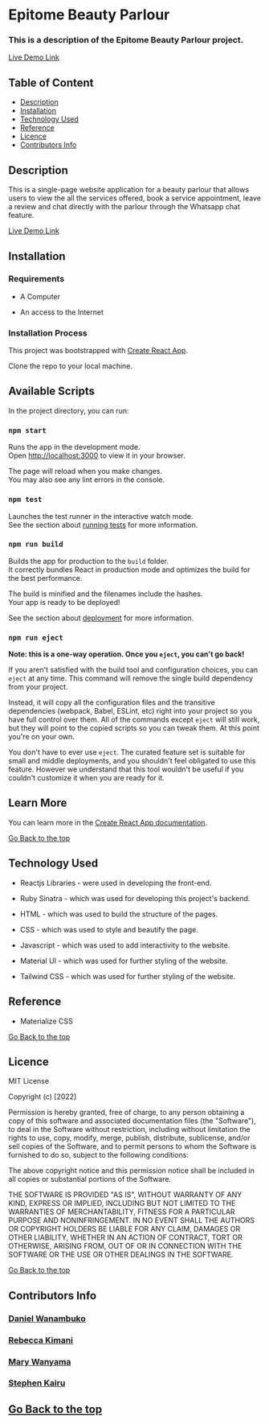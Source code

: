 # Epitome Beauty Parlour
 
### This is a description of the Epitome Beauty Parlour project.

[Live Demo Link](https://main--singular-mermaid-870a2f.netlify.app/)

## Table of Content

+ [Description](#description)
+ [Installation](#installation)
+ [Technology Used](#technology-used)
+ [Reference](#reference)
+ [Licence](#licence)
+ [Contributors Info](#contributors-info)

## Description
<p>This is a single-page website application for a beauty parlour that allows users to view the all the services offered, book a service appointment, leave a review and chat directly with the parlour through the Whatsapp chat feature.</p>

[Live Demo Link](https://main--singular-mermaid-870a2f.netlify.app/)

## Installation

### Requirements

* A Computer

* An access to the Internet

### Installation Process

This project was bootstrapped with [Create React App](https://github.com/facebook/create-react-app).

Clone the repo to your local machine.

## Available Scripts

In the project directory, you can run:

### `npm start`

Runs the app in the development mode.\
Open [http://localhost:3000](http://localhost:3000) to view it in your browser.

The page will reload when you make changes.\
You may also see any lint errors in the console.

### `npm test`

Launches the test runner in the interactive watch mode.\
See the section about [running tests](https://facebook.github.io/create-react-app/docs/running-tests) for more information.

### `npm run build`

Builds the app for production to the `build` folder.\
It correctly bundles React in production mode and optimizes the build for the best performance.

The build is minified and the filenames include the hashes.\
Your app is ready to be deployed!

See the section about [deployment](https://facebook.github.io/create-react-app/docs/deployment) for more information.

### `npm run eject`

**Note: this is a one-way operation. Once you `eject`, you can't go back!**

If you aren't satisfied with the build tool and configuration choices, you can `eject` at any time. This command will remove the single build dependency from your project.

Instead, it will copy all the configuration files and the transitive dependencies (webpack, Babel, ESLint, etc) right into your project so you have full control over them. All of the commands except `eject` will still work, but they will point to the copied scripts so you can tweak them. At this point you're on your own.

You don't have to ever use `eject`. The curated feature set is suitable for small and middle deployments, and you shouldn't feel obligated to use this feature. However we understand that this tool wouldn't be useful if you couldn't customize it when you are ready for it.

## Learn More

You can learn more in the [Create React App documentation](https://facebook.github.io/create-react-app/docs/getting-started).


[Go Back to the top](#epitome-beauty-parlour)
## Technology Used

* Reactjs Libraries - were used in developing the front-end.

* Ruby Sinatra - which was used for developing this project's backend.

* HTML - which was used to build the structure of the pages.

* CSS - which was used to style and beautify the page.

* Javascript - which was used to add interactivity to the website.

* Material UI - which was used for further styling of the website.

* Tailwind CSS - which was used for further styling of the website.


## Reference
* Materialize CSS

[Go Back to the top](#epitome-beauty-parlour)

## Licence

MIT License

Copyright (c) [2022]

Permission is hereby granted, free of charge, to any person obtaining a copy
of this software and associated documentation files (the "Software"), to deal
in the Software without restriction, including without limitation the rights
to use, copy, modify, merge, publish, distribute, sublicense, and/or sell
copies of the Software, and to permit persons to whom the Software is
furnished to do so, subject to the following conditions:

The above copyright notice and this permission notice shall be included in all
copies or substantial portions of the Software.

THE SOFTWARE IS PROVIDED "AS IS", WITHOUT WARRANTY OF ANY KIND, EXPRESS OR
IMPLIED, INCLUDING BUT NOT LIMITED TO THE WARRANTIES OF MERCHANTABILITY,
FITNESS FOR A PARTICULAR PURPOSE AND NONINFRINGEMENT. IN NO EVENT SHALL THE
AUTHORS OR COPYRIGHT HOLDERS BE LIABLE FOR ANY CLAIM, DAMAGES OR OTHER
LIABILITY, WHETHER IN AN ACTION OF CONTRACT, TORT OR OTHERWISE, ARISING FROM,
OUT OF OR IN CONNECTION WITH THE SOFTWARE OR THE USE OR OTHER DEALINGS IN THE
SOFTWARE.

[Go Back to the top](#epitome-beauty-parlour)

## Contributors Info

### [Daniel Wanambuko](https://github.com/BlackHawk0)
### [Rebecca Kimani](https://github.com/rebykimani)
### [Mary Wanyama](https://github.com/Mary-Wanyama)
### [Stephen Kairu](https://github.com/StephenKairu)


## [Go Back to the top](#epitome-beauty-parlour)

